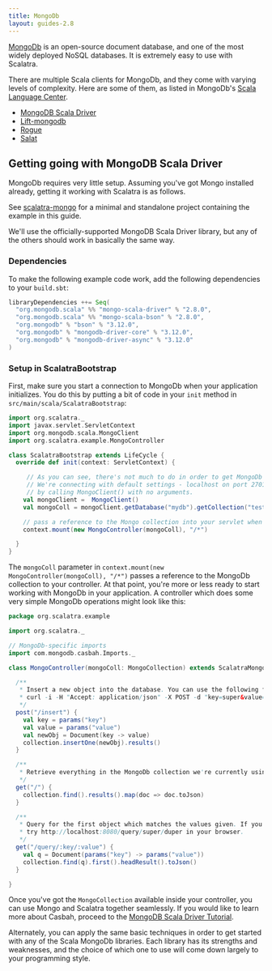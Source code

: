 ```yaml
---
title: MongoDb
layout: guides-2.8
---
```


[MongoDb](http://mongodb.org) is an open-source document database, and one of the most widely deployed NoSQL databases. It is extremely easy to use with Scalatra.

There are multiple Scala clients for MongoDb, and they come with varying levels of complexity. Here are some of them, as listed in MongoDb's [Scala Language Center](http://docs.mongodb.org/ecosystem/drivers/scala/).

* [MongoDB Scala Driver](https://mongodb.github.io/mongo-scala-driver/)
* [Lift-mongodb](https://www.assembla.com/wiki/show/liftweb/MongoDB)
* [Rogue](https://github.com/foursquare/fsqio/tree/master/src/jvm/io/fsq/rogue)
* [Salat](https://github.com/salat/salat)

## Getting going with MongoDB Scala Driver

MongoDb requires very little setup. Assuming you've got Mongo installed already, getting it working with Scalatra is as follows.

<div class="alert alert-info">
  <span class="badge badge-info"><i class="glyphicon glyphicon-flag"></i></span>
  See
  <a href="https://github.com/scalatra/scalatra-website-examples/tree/master/{{<2-8-scalatra_short_version>}}/persistence/scalatra-mongo">scalatra-mongo</a>
  for a minimal and standalone project containing the example in this guide.
</div>

We'll use the officially-supported MongoDB Scala Driver library, but any of the others should work in basically the same way.

### Dependencies

To make the following example code work, add the following dependencies to your
`build.sbt`:

```sbt
libraryDependencies ++= Seq(
  "org.mongodb.scala" %% "mongo-scala-driver" % "2.8.0",
  "org.mongodb.scala" %% "mongo-scala-bson" % "2.8.0",
  "org.mongodb" % "bson" % "3.12.0",
  "org.mongodb" % "mongodb-driver-core" % "3.12.0",
  "org.mongodb" % "mongodb-driver-async" % "3.12.0"
)
```

### Setup in ScalatraBootstrap

First, make sure you start a connection to MongoDb when your application initializes. You do this by putting a bit of code in your `init` method in `src/main/scala/ScalatraBootstrap`:

```scala
import org.scalatra._
import javax.servlet.ServletContext
import org.mongodb.scala.MongoClient
import org.scalatra.example.MongoController

class ScalatraBootstrap extends LifeCycle {
  override def init(context: ServletContext) {

     // As you can see, there's not much to do in order to get MongoDb working with Scalatra.
     // We're connecting with default settings - localhost on port 27017 -
     // by calling MongoClient() with no arguments.
    val mongoClient =  MongoClient()
    val mongoColl = mongoClient.getDatabase("mydb").getCollection("test_data")

    // pass a reference to the Mongo collection into your servlet when you mount it at application start:
    context.mount(new MongoController(mongoColl), "/*")

  }
}
```

The `mongoColl` parameter in `context.mount(new MongoController(mongoColl), "/*")` passes a reference to the MongoDb collection to your controller. At that point, you're more or less ready to start working with MongoDb in your application. A controller which does some very simple MongoDb operations might look like this:


```scala
package org.scalatra.example

import org.scalatra._

// MongoDb-specific imports
import com.mongodb.casbah.Imports._

class MongoController(mongoColl: MongoCollection) extends ScalatraMongoExample {

  /**
   * Insert a new object into the database. You can use the following from your console to try it out:
   * curl -i -H "Accept: application/json" -X POST -d "key=super&value=duper" http://localhost:8080/insert
   */
  post("/insert") {
    val key = params("key")
    val value = params("value")
    val newObj = Document(key -> value)
    collection.insertOne(newObj).results()
  }

  /**
   * Retrieve everything in the MongoDb collection we're currently using.
   */
  get("/") {
    collection.find().results().map(doc => doc.toJson)
  }

  /**
   * Query for the first object which matches the values given. If you copy/pasted the insert example above,
   * try http://localhost:8080/query/super/duper in your browser.
   */
  get("/query/:key/:value") {
    val q = Document(params("key") -> params("value"))
    collection.find(q).first().headResult().toJson()
  }

}
```

Once you've got the `MongoCollection` available inside your controller, you can use Mongo and Scalatra together seamlessly. If you would like to learn more about Casbah, proceed to the [MongoDB Scala Driver Tutorial](https://mongodb.github.io/mongo-scala-driver/2.8/getting-started/).

Alternately, you can apply the same basic techniques in order to get started with any of the Scala MongoDb libraries. Each library has its strengths and weaknesses, and the choice of which one to use will come down largely to your programming style.
